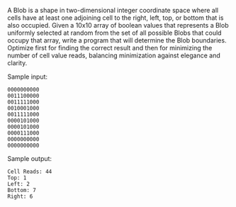 A Blob is a shape in two-dimensional integer coordinate space where all cells have at least one
adjoining cell to the right, left, top, or bottom that is also occupied. Given a 10x10 array of
boolean values that represents a Blob uniformly selected at random from the set of all
possible Blobs that could occupy that array, write a program that will determine the Blob
boundaries. Optimize first for finding the correct result and then for minimizing the number of
cell value reads, balancing minimization against elegance and clarity.

Sample input:
```
0000000000
0011100000
0011111000
0010001000
0011111000
0000101000
0000101000
0000111000
0000000000
0000000000
```
Sample output:
```
Cell Reads: 44
Top: 1
Left: 2
Bottom: 7
Right: 6
```